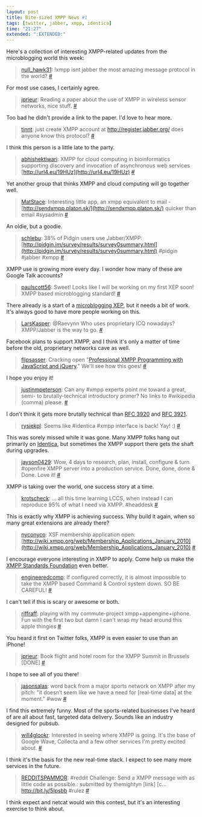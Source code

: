 ```yaml
---
layout: post
title: Bite-sized XMPP News #1
tags: [twitter, jabber, xmpp, identica]
time: "21:27"
extended: ":EXTENDED:"
---
```


Here's a collection of interesting XMPP-related updates from the
microblogging world this week:

> [null_hawk31](http://twitter.com/null_hawk31): !xmpp isnt jabber the
> most amazing message protocol in the world?
> [#](http://twitter.com/null_hawk31/status/7881128904)

For most use cases, I certainly agree.

> [jprieur](http://twitter.com/jprieur): Reading a paper about the use
> of XMPP in wireless sensor networks, nice
> stuff. [#](http://twitter.com/jprieur/status/7877139436)

Too bad he didn't provide a link to the paper. I'd love to hear more.

> [tinnt](http://twitter.com/tinnt): just create XMPP account at
> http://register.jabber.org/ does anyone know this protocol?
> [#](http://twitter.com/tinnt/status/7869884265)

I think this person is a little late to the party.

> [abhishektiwari](http://twitter.com/abhishektiwari): XMPP for cloud
> computing in bioinformatics supporting discovery and invocation of
> asynchronous web services
> [http://url4.eu/19HUz](http://url4.eu/19HUz)
> [#](http://twitter.com/abhishektiwari/status/7857830584)

Yet another group that thinks XMPP and cloud computing will go
together well.

> [MatStace](http://twitter.com/MatStace): Interesting little app, an
> xmpp equivalent to mail -
> [http://sendxmpp.platon.sk/](http://sendxmpp.platon.sk/) quicker than
> email #sysadmin [#](http://twitter.com/MatStace/status/7834794619)

An oldie, but a goodie.

> [schlebu](http://twitter.com/schlebu): 38% of Pidgin users use
> Jabber/XMPP:
> [http://pidgin.im/survey/results/survey0summary.html](http://pidgin.im/survey/results/survey0summary.html)
> \#pidgin #jabber #xmpp [#](http://twitter.com/schlebu/status/7832926661)

XMPP use is growing more every day. I wonder how many of these are
Google Talk accounts?

> [paulscott56](http://twitter.com/paulscott56): Sweet! Looks like I
> will be working on my first XEP soon! XMPP based microblogging
> standard! [#](http://twitter.com/paulscott56/status/7830950270)

There already is a start of a [microblogging
XEP](http://xmpp.org/extensions/inbox/microblogging.html), but it
needs a bit of work. It's always good to have more people working on
this.

> [LarsKasper](http://twitter.com/LarsKasper): @Raevynn Who uses
> proprietary ICQ nowadays? XMPP/Jabber is the way to
> go. [#](http://twitter.com/LarsKasper/status/7823468268)

Facebook plans to support XMPP, and I think it's only a matter of time
before the old, proprietary networks cave as well.

> [flipsasser](http://twitter.com/flipsasser): Cracking open
> "[Professional XMPP Programming with JavaScript and jQuery](http://professionalxmpp.com)." We'll
> see how this goes!
> [#](http://twitter.com/flipsasser/status/7812446172)

I hope you enjoy it!

> [justinmpeterson](http://twitter.com/justinmpeterson): Can any #xmpp
> experts point me toward a great, semi- to brutally-technical
> introductory primer? No links to #wikipedia (comma)
> please. [#](http://twitter.com/justinmpeterson/status/7811964851)

I don't think it gets more brutally technical than [RFC
3920](http://xmpp.org/rfcs/rfc3920.html) and [RFC
3921](http://xmpp.org/rfcs/rfc3921.html).

> [rysiekpl](http://twitter.com/rysiekpl): Seems like #identica #xmpp
> interface is back! Yay! :)
> [#](http://twitter.com/rysiekpl/status/7806267645)

This was sorely missed while it was gone. Many XMPP folks hang out
primarily on [Identica](http://identi.ca), but sometimes the XMPP
support there gets the shaft during upgrades.

> [jayson0429](http://twitter.com/jayson0429): Wow, 4 days to
> research, plan, install, configure & turn #openfire XMPP server into
> a production service. Done, done, done & Done. Love it!
> [#](http://twitter.com/jayson0429/status/7805763204)

XMPP is taking over the world, one success story at a time.

> [krotscheck](http://twitter.com/krotscheck): ... all this time
> learning LCCS, when instead I can reproduce 95% of what I need via
> XMPP. #headdesk [#](http://twitter.com/krotscheck/status/7797792735)

This is exactly why XMPP is achieving success. Why build it again,
when so many great extensions are already there?

> [nyconyco](http://twitter.com/nyconyco): XSF membership application
> open:
> [http://wiki.xmpp.org/web/Membership_Applications_January_2010](http://wiki.xmpp.org/web/Membership_Applications_January_2010)
> [#](http://twitter.com/nyconyco/status/7790210567)

I encourage everyone interesting in XMPP to apply. Come help us make
the [XMPP Standards Foundation](http://xmpp.org) even better.

> [engineeredcomp](http://twitter.com/engineeredcomp): If configured
> correctly, it is almost impossible to take the XMPP based Command &
> Control system down. SO BE CAREFUL!
> [#](http://twitter.com/engineeredcomp/status/7770778003)

I can't tell if this is scary or awesome or both.

> [riffraff](http://twitter.com/riffraff): playing with my
> commute-project xmpp+appengine+iphone. Fun with the first two but
> damn I can't wrap my head around this apple thingies
> [#](http://twitter.com/riffraff/status/7765972236)

You heard it first on Twitter folks, XMPP is even easier to use than
an iPhone!

> [jprieur](http://twitter.com/jprieur): Book flight and hotel room
> for the XMPP Summit in Brussels [DONE]
> [#](http://twitter.com/jprieur/status/7755465257)

I hope to see all of you there!

> [jasonsalas](http://twitter.com/jasonsalas): word back from a major
> sports network on XMPP after my pitch: "it doesn’t seem like we have
> a need for [real-time data] at the moment." #wow
> [#](http://twitter.com/jasonsalas/status/7749725705)

I find this extremely funny. Most of the sports-related businesses
I've heard of are all about fast, targeted data delivery. Sounds like
an industry designed for pubsub.

> [will4glookr](http://twitter.com/will4glookr): Interested in seeing
> where XMPP is going. It's the base of Google Wave, Collecta and a
> few other services I'm pretty excited
> about. [#](http://twitter.com/will4glookr/status/7742049261)

I think it's the basis for the new real-time stack. I expect to see
many more services in the future.

> [REDDITSPAMMOR](http://twitter.com/REDDITSPAMMOR): #reddit
> Challenge: Send a XMPP message with as little code as possible.:
> submitted by themightyn [link] [c... http://bit.ly/5Ipsbb #rulez
> [#](http://twitter.com/REDDITSPAMMOR/status/7627491327)

I think expect and netcat would win this contest, but it's an
interesting exercise to think about.

